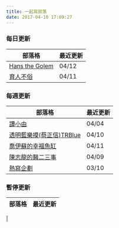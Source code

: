 ```yaml
---
title: 一起寫部落
date: 2017-04-10 17:09:27
---
```


### 每日更新

部落格 | 最近更新
--- | ---
[Hans the Golem](http://hanscholem.tw/) | 04/12
[育人不俗](http://garybonanza0.blogspot.tw/) | 04/11


### 每週更新

部落格 | 最近更新
--- | ---
[譚小由](http://www.jianshu.com/u/d4a96376c328) | 04/04
[透明藍樂摸(蔡正信)TRBlue](http://blog.bangdoll.idv.tw) | 04/10
[喬伊蘇的幸福魚缸](http://joyce-forever.blogspot.tw/) | 04/11
[陳志龍的醫二三事](http://zhilone.blogspot.tw) | 04/09
[熱寫企劃](https://blog.zealplanner.com/) | 03/10

### 暫停更新
部落格 | 最近更新
--- | ---
 |
